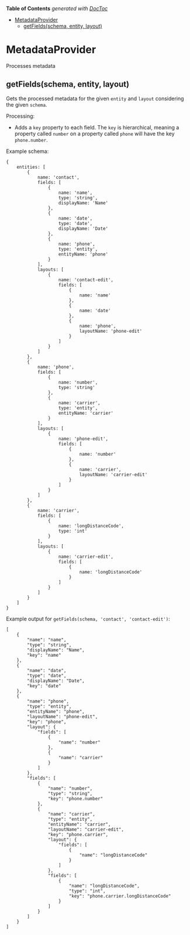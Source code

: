 <!-- START doctoc generated TOC please keep comment here to allow auto update -->
<!-- DON'T EDIT THIS SECTION, INSTEAD RE-RUN doctoc TO UPDATE -->
**Table of Contents**  *generated with [DocToc](https://github.com/thlorenz/doctoc)*

- [MetadataProvider
](#metadataprovider)
  - [getFields(schema, entity, layout)
](#getfieldsschema-entity-layout)

<!-- END doctoc generated TOC please keep comment here to allow auto update -->

MetadataProvider
===

Processes metadata

getFields(schema, entity, layout)
---

Gets the processed metadata for the given `entity` and `layout` considering the given `schema`.

Processing:

 - Adds a `key` property to each field. The `key` is hierarchical, meaning a property called `number` on a property called `phone` will have the key `phone.number`.

Example schema:

    {
        entities: [
            {
                name: 'contact',
                fields: [
                    {
                        name: 'name',
                        type: 'string',
                        displayName: 'Name'
                    },
                    {
                        name: 'date',
                        type: 'date',
                        displayName: 'Date'
                    },
                    {
                        name: 'phone',
                        type: 'entity',
                        entityName: 'phone'
                    }
                ],
                layouts: [
                    {
                        name: 'contact-edit',
                        fields: [
                            {
                                name: 'name'
                            },
                            {
                                name: 'date'
                            },
                            {
                                name: 'phone',
                                layoutName: 'phone-edit'
                            }
                        ]
                    }
                ]
            },
            {
                name: 'phone',
                fields: [
                    {
                        name: 'number',
                        type: 'string'
                    },
                    {
                        name: 'carrier',
                        type: 'entity',
                        entityName: 'carrier'
                    }
                ],
                layouts: [
                    {
                        name: 'phone-edit',
                        fields: [
                            {
                                name: 'number'
                            },
                            {
                                name: 'carrier',
                                layoutName: 'carrier-edit'
                            }
                        ]
                    }
                ]
            },
            {
                name: 'carrier',
                fields: [
                    {
                        name: 'longDistanceCode',
                        type: 'int'
                    }
                ],
                layouts: [
                    {
                        name: 'carrier-edit',
                        fields: [
                            {
                                name: 'longDistanceCode'
                            }
                        ]
                    }
                ]
            }
        ]
    }
    
Example output for `getFields(schema, 'contact', 'contact-edit')`:

    [
        {
            "name": "name",
            "type": "string",
            "displayName": "Name",
            "key": "name"
        },
        {
            "name": "date",
            "type": "date",
            "displayName": "Date",
            "key": "date"
        },
        {
            "name": "phone",
            "type": "entity",
            "entityName": "phone",
            "layoutName": "phone-edit",
            "key": "phone",
            "layout": {
                "fields": [
                    {
                        "name": "number"
                    },
                    {
                        "name": "carrier"
                    }
                ]
            },
            "fields": [
                {
                    "name": "number",
                    "type": "string",
                    "key": "phone.number"
                },
                {
                    "name": "carrier",
                    "type": "entity",
                    "entityName": "carrier",
                    "layoutName": "carrier-edit",
                    "key": "phone.carrier",
                    "layout": {
                        "fields": [
                            {
                                "name": "longDistanceCode"
                            }
                        ]
                    },
                    "fields": [
                        {
                            "name": "longDistanceCode",
                            "type": "int",
                            "key": "phone.carrier.longDistanceCode"
                        }
                    ]
                }
            ]
        }
    ]